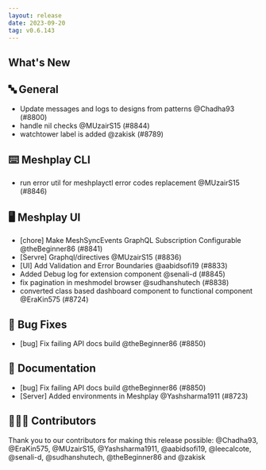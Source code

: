 ```yaml
---
layout: release
date: 2023-09-20
tag: v0.6.143
---
```


## What's New
## 🔤 General
- Update messages and logs to designs from patterns @Chadha93 (#8800)
- handle nil checks @MUzairS15 (#8844)
- watchtower label is added @zakisk (#8789)

## ⌨️ Meshplay CLI

- run error util for meshplayctl error codes replacement @MUzairS15 (#8846)

## 🖥 Meshplay UI

- [chore] Make MeshSyncEvents GraphQL  Subscription Configurable  @theBeginner86 (#8841)
- [Servre] Graphql/directives @MUzairS15 (#8836)
- [UI] Add Validation and Error Boundaries  @aabidsofi19 (#8833)
- Added Debug log for extension component @senali-d (#8845)
- fix pagination in meshmodel browser @sudhanshutech (#8838)
- converted class based dashboard component to functional component @EraKin575 (#8724)

## 🐛 Bug Fixes

- [bug] Fix failing API docs build @theBeginner86 (#8850)

## 📖 Documentation

- [bug] Fix failing API docs build @theBeginner86 (#8850)
- [Server] Added environments in Meshplay @Yashsharma1911 (#8723)

## 👨🏽‍💻 Contributors

Thank you to our contributors for making this release possible:
@Chadha93, @EraKin575, @MUzairS15, @Yashsharma1911, @aabidsofi19, @leecalcote, @senali-d, @sudhanshutech, @theBeginner86 and @zakisk
